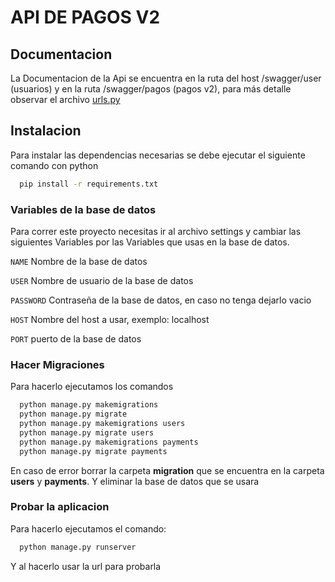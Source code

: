 
# API DE PAGOS V2



## Documentacion
La Documentacion de la Api se encuentra en la ruta del host  /swagger/user (usuarios) y en la ruta /swagger/pagos (pagos v2), para más detalle observar el archivo [urls.py](/API_Payments/urls.py)



## Instalacion
Para instalar las dependencias necesarias se debe ejecutar el siguiente comando con python


```bash
  pip install -r requirements.txt
```
    
### Variables de la base de datos

Para correr este proyecto necesitas ir al archivo settings y cambiar las siguientes Variables por las Variables que usas en la base de datos.

`NAME` Nombre de la base de datos

`USER` Nombre de usuario de la base de datos

`PASSWORD` Contraseña de la base de datos, en caso no tenga dejarlo vacio

`HOST` Nombre del host a usar, exemplo: localhost

`PORT` puerto de la base de datos


### Hacer Migraciones
Para hacerlo ejecutamos los comandos

```bash
  python manage.py makemigrations
  python manage.py migrate
  python manage.py makemigrations users
  python manage.py migrate users
  python manage.py makemigrations payments
  python manage.py migrate payments
```
En caso de error borrar la carpeta **migration** que se encuentra en la carpeta **users** y **payments**. 
Y eliminar la base de datos que se usara

### Probar la aplicacion
Para hacerlo ejecutamos el comando:
```bash
  python manage.py runserver
```
Y al hacerlo usar la url  para probarla
